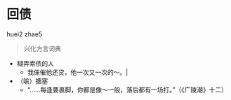 # 回债
huei2 zhae5
> 兴化方言词典
- 糊弄索债的人
  - 我俫催他还贷，他一次又一次的～。|
- （喻）搪塞
  - “……每逢要裹脚，你都是像～一般，落后都有一场打。”（《广陵潮》十二）
